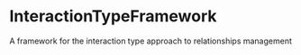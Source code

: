 # InteractionTypeFramework
A framework for the interaction type approach to relationships management
